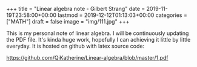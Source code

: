+++
title = "Linear algebra note - Gilbert Strang"
date = 2019-11-19T23:58:00+00:00
lastmod = 2019-12-12T01:13:03+00:00
categories = ["MATH"]
draft = false
image = "img/111.jpg"
+++

This is my personal note of linear algebra. I will be continuously updating the
PDF file. It's kinda huge work, hopefully I can achieving it little by little
everyday. It is hosted on github with latex source code:

<https://github.com/QiKatherine/Linear-algebra/blob/master/1.pdf>
